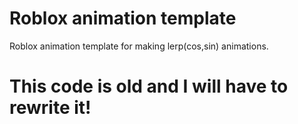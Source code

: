 # Roblox animation template
Roblox animation template for making lerp(cos,sin) animations.

# This code is old and I will have to rewrite it!
